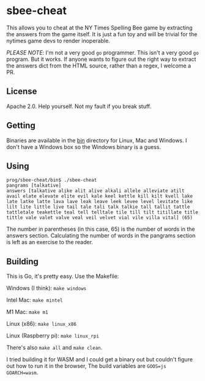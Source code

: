 # sbee-cheat

This allows you to cheat at the NY Times Spelling Bee game by extracting the answers from the game itself. It is just a fun toy and will be trivial for the nytimes game devs to render inoperable.  

*PLEASE NOTE*: I'm not a very good `go` programmer.  This isn't a very good `go` program. But it works.
If anyone wants to figure out the right way to extract the answers dict from the HTML source, rather than a regex, I welcome a PR.

## License
Apache 2.0.  Help yourself. Not my fault if you break stuff.

## Getting
Binaries are available in the [bin](bin/) directory for Linux, Mac and Windows.  I don't have a Windows box so the Windows binary is a guess.

## Using

```
prog/sbee-cheat/bin$ ./sbee-cheat
pangrams [talkative]
answers [talkative alike alit alive alkali allele alleviate atilt avail elate elevate elite evil kale keel kettle kill kilt kvell lake late latke latte lava lave leak leave leek levee level levitate like lilt lite little live tail tale tali talk talkie tall tallit tattle tattletale teakettle teal tell telltale tile till tilt titillate title tittle vale valet valve veal veil velvet vial vile villa vital] (65)
```

The number in parentheses (in this case, 65) is the number of words in the answers section.
Calculating the number of words in the pangrams section is left as an exercise to the reader.

## Building
This is Go, it's pretty easy. Use the Makefile:

Windows (I think):
`make windows`

Intel Mac:
`make mintel`

M1 Mac:
`make m1`

Linux (x86):
`make linux_x86`

Linux (Raspberry pi):
`make linux_rpi`

There's also `make all` and `make clean`.

I tried building it for WASM and I could get a binary out but couldn't figure out how to run it in the browser,  The build variables are `GOOS=js GOARCH=wasm`.